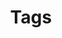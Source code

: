 ---
title: Tags
permalink: /blog/tags
layout: tags
author_profile: true
classes: wide
entries_layout: grid
---